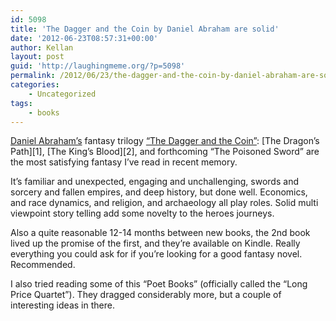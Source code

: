 ```yaml
---
id: 5098
title: 'The Dagger and the Coin by Daniel Abraham are solid'
date: '2012-06-23T08:57:31+00:00'
author: Kellan
layout: post
guid: 'http://laughingmeme.org/?p=5098'
permalink: /2012/06/23/the-dagger-and-the-coin-by-daniel-abraham-are-solid/
categories:
    - Uncategorized
tags:
    - books
---
```


[Daniel Abraham’s](http://www.danielabraham.com/) fantasy trilogy [“The Dagger and the Coin”](http://www.danielabraham.com/books-by-daniel-abraham/the-dagger-and-the-coin/): [The Dragon’s Path][1], [The King’s Blood][2], and forthcoming “The Poisoned Sword” are the most satisfying fantasy I’ve read in recent memory.

It’s familiar and unexpected, engaging and unchallenging, swords and sorcery and fallen empires, and deep history, but done well. Economics, and race dynamics, and religion, and archaeology all play roles. Solid multi viewpoint story telling add some novelty to the heroes journeys.

Also a quite reasonable 12-14 months between new books, the 2nd book lived up the promise of the first, and they’re available on Kindle. Really everything you could ask for if you’re looking for a good fantasy novel. Recommended.

I also tried reading some of this “Poet Books” (officially called the “Long Price Quartet”). They dragged considerably more, but a couple of interesting ideas in there.